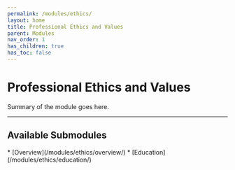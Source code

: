```yaml
---
permalink: /modules/ethics/
layout: home
title: Professional Ethics and Values
parent: Modules
nav_order: 1
has_children: true
has_toc: false
---
```


# Professional Ethics and Values
Summary of the module goes here.

* * *
<h2 class="text-delta">Available Submodules</h2>
* [Overview](/modules/ethics/overview/)
* [Education](/modules/ethics/education/)